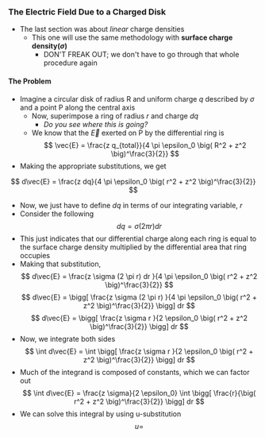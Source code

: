 ### The Electric Field Due to a Charged Disk
- The last section was about *linear* charge densities
    * This one will use the same methodology with **surface charge density($\sigma$)**
        + DON'T FREAK OUT; we don't have to go through that whole procedure again


#### The Problem
- Imagine a circular disk of radius R and uniform charge $q$ described by $\sigma$ and a point P along the central axis
    * Now, superimpose a ring of radius $r$ and charge $dq$
        + *Do you see where this is going?*
    * We know that the $\vec{E}$ exerted on P by the differential ring is
$$ \vec{E} = \frac{z q_{total}}{4 \pi \epsilon_0 \big( R^2 + z^2 \big)^\frac{3}{2}} $$
- Making the appropriate substitutions, we get

$$ d\vec{E} = \frac{z dq}{4 \pi \epsilon_0 \big( r^2 + z^2 \big)^\frac{3}{2}} $$
- Now, we just have to define $dq$ in terms of our integrating variable, $r$
- Consider the following
$$ dq = \sigma (2 \pi r) dr $$
- This just indicates that our differential charge along each ring is equal to the surface charge density multiplied by the differential area that ring occupies
- Making that substitution,
$$ d\vec{E} = \frac{z \sigma (2 \pi r) dr }{4 \pi \epsilon_0 \big( r^2 + z^2 \big)^\frac{3}{2}} $$
$$ d\vec{E} = \bigg[ \frac{z \sigma (2 \pi r) }{4 \pi \epsilon_0 \big( r^2 + z^2 \big)^\frac{3}{2}} \bigg] dr $$
$$ d\vec{E} = \bigg[ \frac{z \sigma r }{2 \epsilon_0 \big( r^2 + z^2 \big)^\frac{3}{2}} \bigg] dr $$
- Now, we integrate both sides
$$ \int d\vec{E} = \int \bigg[ \frac{z \sigma r }{2 \epsilon_0 \big( r^2 + z^2 \big)^\frac{3}{2}} \bigg] dr $$
- Much of the integrand is composed of constants, which we can factor out
$$ \int d\vec{E} = \frac{z \sigma}{2 \epsilon_0} \int \bigg[ \frac{r}{\big( r^2 + z^2 \big)^\frac{3}{2}} \bigg] dr $$
- We can solve this integral by using u-substitution
$$ u =  $$

